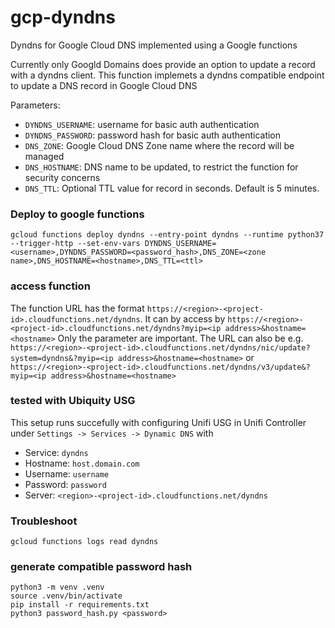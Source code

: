 # gcp-dyndns

Dyndns for Google Cloud DNS implemented using a Google functions

Currently only Googld Domains does provide an option to update a record with a dyndns client. This function implemets a dyndns compatible endpoint to update a DNS record in Google Cloud DNS

Parameters:
* `DYNDNS_USERNAME`: username for basic auth authentication
* `DYNDNS_PASSWORD`: password hash for basic auth authentication
* `DNS_ZONE`: Google Cloud DNS Zone name where the record will be managed
* `DNS_HOSTNAME`: DNS name to be updated, to restrict the function for security concerns
* `DNS_TTL`: Optional TTL value for record in seconds. Default is 5 minutes.

### Deploy to google functions

```
gcloud functions deploy dyndns --entry-point dyndns --runtime python37 --trigger-http --set-env-vars DYNDNS_USERNAME=<username>,DYNDNS_PASSWORD=<password_hash>,DNS_ZONE=<zone name>,DNS_HOSTNAME=<hostname>,DNS_TTL=<ttl>
```

### access function

The function URL has the format `https://<region>-<project-id>.cloudfunctions.net/dyndns`.
It can by access by `https://<region>-<project-id>.cloudfunctions.net/dyndns?myip=<ip address>&hostname=<hostname>`
Only the parameter are important. 
The URL can also be e.g. `https://<region>-<project-id>.cloudfunctions.net/dyndns/nic/update?system=dyndns&?myip=<ip address>&hostname=<hostname>` or `https://<region>-<project-id>.cloudfunctions.net/dyndns/v3/update&?myip=<ip address>&hostname=<hostname>`

### tested with Ubiquity USG

This setup runs succefully with configuring Unifi USG in Unifi Controller under `Settings -> Services -> Dynamic DNS` with  
* Service: `dyndns`
* Hostname: `host.domain.com`
* Username: `username`
* Password: `password`
* Server: `<region>-<project-id>.cloudfunctions.net/dyndns`

### Troubleshoot

```
gcloud functions logs read dyndns
```

### generate compatible password hash

```
python3 -m venv .venv
source .venv/bin/activate
pip install -r requirements.txt
python3 password_hash.py <password>
```
